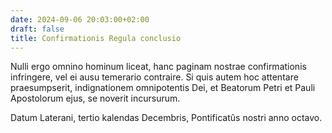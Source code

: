```yaml
---
date: 2024-09-06 20:03:00+02:00
draft: false
title: Confirmationis Regula conclusio
---
```





Nulli ergo omnino hominum liceat, hanc paginam nostrae confirmationis infringere, vel ei ausu temerario contraire. Si quis autem hoc attentare praesumpserit, indignationem omnipotentis Dei, et Beatorum Petri et Pauli Apostolorum ejus, se noverit incursurum.

Datum Laterani, tertio kalendas Decembris, Pontificatûs nostri anno octavo.
